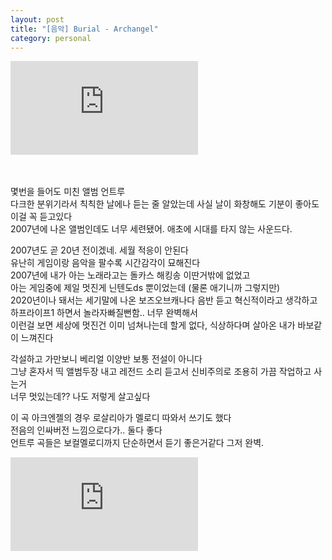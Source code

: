```yaml
---
layout: post
title: "[음악] Burial - Archangel"
category: personal
---
```

<div class="iframeVideo">
    <iframe src="https://www.youtube.com/embed/8k_f2QK77ew" frameborder="0" allowfullscreen></iframe>
</div>
<br><br>

몇번을 들어도 미친 앨범 언트루\
다크한 분위기라서 칙칙한 날에나 듣는 줄 알았는데 사실 날이 화창해도 기분이 좋아도 이걸 꼭 듣고있다\
2007년에 나온 앨범인데도 너무 세련됐어. 애초에 시대를 타지 않는 사운드다.

2007년도 곧 20년 전이겠네. 세월 적응이 안된다\
유난히 게임이랑 음악을 팔수록 시간감각이 묘해진다\
2007년에 내가 아는 노래라고는 돌카스 해킹송 이딴거밖에 없었고\
아는 게임중에 제일 멋진게 닌텐도ds 뿐이었는데 (물론 애기니까 그렇지만)\
2020년이나 돼서는 세기말에 나온 보즈오브캐나다 음반 듣고 혁신적이라고 생각하고\
하프라이프1 하면서 놀라자빠질뻔함.. 너무 완벽해서\
이런걸 보면 세상에 멋진건 이미 넘쳐나는데 할게 없다, 식상하다며 살아온 내가 바보같이 느껴진다

각설하고 가만보니 베리얼 이양반 보통 전설이 아니다\
그냥 혼자서 띡 앨범두장 내고 레전드 소리 듣고서 신비주의로 조용히 가끔 작업하고 사는거\
너무 멋있는데?? 나도 저렇게 살고싶다

이 곡 아크엔젤의 경우 로살리아가 멜로디 따와서 쓰기도 했다\
전음의 인싸버전 느낌으로다가.. 둘다 좋다\
언트루 곡들은 보컬멜로디까지 단순하면서 듣기 좋은거같다 그저 완벽.

<div class="iframeVideo">
    <iframe src="https://www.youtube.com/embed/MkR7NC-HNCA" frameborder="0" allowfullscreen></iframe>
</div>
<br><br>